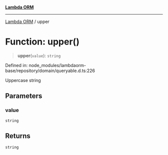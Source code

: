 [**Lambda ORM**](../README.md)

***

[Lambda ORM](../README.md) / upper

# Function: upper()

> **upper**(`value`): `string`

Defined in: node\_modules/lambdaorm-base/repository/domain/queryable.d.ts:226

Uppercase string

## Parameters

### value

`string`

## Returns

`string`
